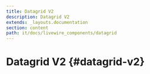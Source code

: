 ```yaml
---
title: Datagrid V2
description: Datagrid V2
extends: _layouts.documentation
section: content
path: it/docs/livewire_components/datagrid
---
```


# Datagrid V2 {#datagrid-v2}